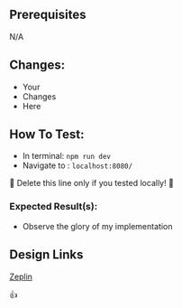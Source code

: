 ## Prerequisites
N/A
## Changes:
- Your
- Changes
- Here

## How To Test:
- In terminal: `npm run dev`
- Navigate to : `localhost:8080/`

:imp: Delete this line only if you tested locally! :imp:

### Expected Result(s):

- Observe the glory of my implementation

## Design Links

[Zeplin](https://app.zeplin.io/project/5b6eee8ae47db8634b169b22/dashboard)

:+1:
